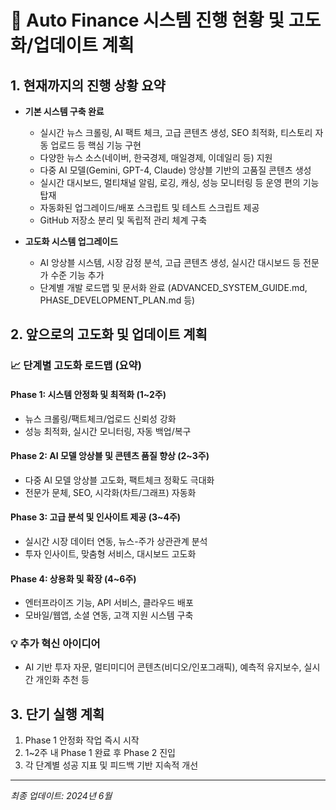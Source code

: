 # 🚀 Auto Finance 시스템 진행 현황 및 고도화/업데이트 계획

## 1. 현재까지의 진행 상황 요약

- **기본 시스템 구축 완료**
  - 실시간 뉴스 크롤링, AI 팩트 체크, 고급 콘텐츠 생성, SEO 최적화, 티스토리 자동 업로드 등 핵심 기능 구현
  - 다양한 뉴스 소스(네이버, 한국경제, 매일경제, 이데일리 등) 지원
  - 다중 AI 모델(Gemini, GPT-4, Claude) 앙상블 기반의 고품질 콘텐츠 생성
  - 실시간 대시보드, 멀티채널 알림, 로깅, 캐싱, 성능 모니터링 등 운영 편의 기능 탑재
  - 자동화된 업그레이드/배포 스크립트 및 테스트 스크립트 제공
  - GitHub 저장소 분리 및 독립적 관리 체계 구축

- **고도화 시스템 업그레이드**
  - AI 앙상블 시스템, 시장 감정 분석, 고급 콘텐츠 생성, 실시간 대시보드 등 전문가 수준 기능 추가
  - 단계별 개발 로드맵 및 문서화 완료 (ADVANCED_SYSTEM_GUIDE.md, PHASE_DEVELOPMENT_PLAN.md 등)


## 2. 앞으로의 고도화 및 업데이트 계획

### 📈 단계별 고도화 로드맵 (요약)

#### Phase 1: 시스템 안정화 및 최적화 (1~2주)
- 뉴스 크롤링/팩트체크/업로드 신뢰성 강화
- 성능 최적화, 실시간 모니터링, 자동 백업/복구

#### Phase 2: AI 모델 앙상블 및 콘텐츠 품질 향상 (2~3주)
- 다중 AI 모델 앙상블 고도화, 팩트체크 정확도 극대화
- 전문가 문체, SEO, 시각화(차트/그래프) 자동화

#### Phase 3: 고급 분석 및 인사이트 제공 (3~4주)
- 실시간 시장 데이터 연동, 뉴스-주가 상관관계 분석
- 투자 인사이트, 맞춤형 서비스, 대시보드 고도화

#### Phase 4: 상용화 및 확장 (4~6주)
- 엔터프라이즈 기능, API 서비스, 클라우드 배포
- 모바일/웹앱, 소셜 연동, 고객 지원 시스템 구축


### 💡 추가 혁신 아이디어
- AI 기반 투자 자문, 멀티미디어 콘텐츠(비디오/인포그래픽), 예측적 유지보수, 실시간 개인화 추천 등


## 3. 단기 실행 계획
1. Phase 1 안정화 작업 즉시 시작
2. 1~2주 내 Phase 1 완료 후 Phase 2 진입
3. 각 단계별 성공 지표 및 피드백 기반 지속적 개선

---

*최종 업데이트: 2024년 6월* 